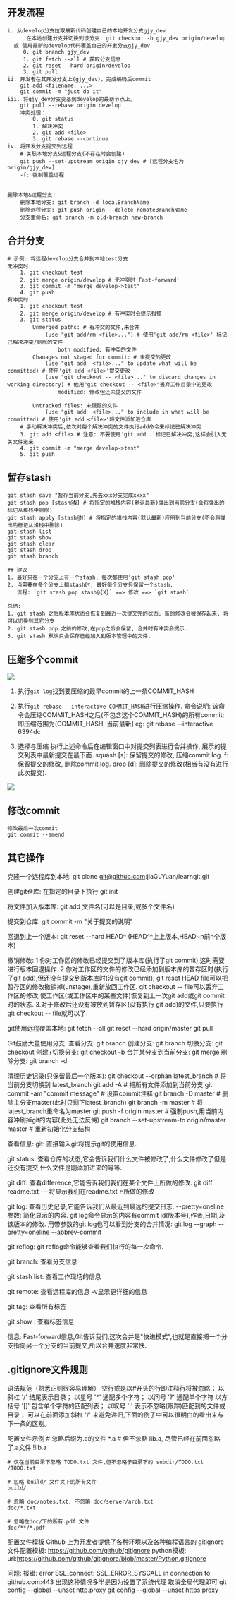 ## 开发流程
```
i. 从develop分支拉取最新代码创建自己的本地开发分支gjy_dev
      在本地创建分支并切换到该分支: git checkout -b gjy_dev origin/develop
  或 使用最新的develop代码覆盖自己的开发分支gjy_dev
     0. git branch gjy_dev
     1. git fetch --all # 获取分支信息
     2. git reset --hard origin/develop
     3. git pull
ii. 开发者在其开发分支上(gjy_dev)，完成编码后commit
    git add <filename, ...>
    git commit -m "just do it"
iii. 将gjy_dev分支变基到develop的最新节点上。
    git pull --rebase origin develop
    冲突处理：
        0. git status
        1. 解决冲突
        2. git add <file>
        3. git rebase --continue
iv. 将开发分支提交到远程
    # 关联本地分支&远程分支(不存在时会创建)
    git push --set-upstream origin gjy_dev # [远程分支名为origin/gjy_dev]
    -f: 强制覆盖远程 
    

删除本地&远程分支:
    删除本地分支: git branch -d localBranchName
    删除远程分支: git push origin --delete remoteBranchName
    分支重命名: git branch -m old-branch new-branch 
```   

## 合并分支
```
# 示例: 将远程develop分支合并到本地test分支
无冲突时:
    1. git checkout test
    2. git merge origin/develop # 无冲突时'Fast-forward'
    3. git commit -m "merge develop->test"
    4. git push
有冲突时:
    1. git checkout test
    2. git merge origin/develop # 有冲突时会提示报错
    3. git status
        Unmerged paths: # 有冲突的文件,未合并
            (use "git add/rm <file>...") # 使用'git add/rm <file>' 标记已解决冲突/删除的文件
                both modified: 有冲突的文件
        Chanages not staged for commit: # 未提交的更改
            (use "git add  <file>..." to update what will be committed) # 使用'git add <file>'提交更改
            (use "git checkout -- <file>..." to discard changes in working directory) # 他用"git checkout -- <file>"丢弃工作目录中的更改
                modified: 修改但还未提交的文件
       
        Untracked files: 未跟踪的文件
            (use "git add  <file>..." to include in what will be committed) # 使用'git add <file>'将文件添加进仓库
    # 手动解决冲突后,依次对每个解决冲突的文件执行add命令来标记已解决冲突
    3. git add <file> # 注意: 不要使用'git add .'标记已解决冲突,这样会引入无关文件进来
    4. git commit -m "merge develop->test"
    5. git push
```

## 暂存stash
```
git stash save "暂存当前分支,先去xxx分支完成xxxx"
git stash pop [stash@N] # 将指定的堆栈内容(默认最新)弹出到当前分支(会将弹出的标记从堆栈中删除)
git stash apply [stash@N] # 将指定的堆栈内容(默认最新)应用到当前分支(不会将弹出的标记从堆栈中删除)
git stash list
git stash show
git stash clear
git stash drop 
git stash branch

## 建议
1. 最好只在一个分支上有一个stash, 每次都使用'git stash pop'
2. 当需要在多个分支上都stash时, 最好每个分支只保留一个stash.
   流程: `git stash pop stash@{X}` ==> 修改 ==> `git stash`
   
总结: 
1. git stash 之后版本库状态会恢复到最近一次提交完的状态; 新的修改会被保存起来, 将可以切换到其它分支
2. git stash pop 之前的修改,在pop之后会保留, 合并时有冲突会提示.
3. git stash 默认只会保存已经加入到版本管理中的文件.
```


## 压缩多个commit
![](vx_images/582962320220961.png)

1. 执行`git log`找到要压缩的最早commit的上一条COMMIT_HASH

2. 执行`git rebase --interactive COMMIT_HASH`进行压缩操作.
命令说明: 该命令会压缩COMMIT_HASH之后(不包含这个COMMIT_HASH)的所有commit; 即压缩范围为(COMMIT_HASH, 当前最新]
eg: git rebase --interactive 6394dc
3. 选择与压缩
执行上述命令后在编辑窗口中对提交列表进行合并操作, 展示的提交列表中最新提交在最下面.
squash [s]: 保留提交的修改, 压缩commit log.
f: 保留提交的修改, 删除commit log.
drop [d]: 删除提交的修改(相当有没有进行此次提交).
 
![](vx_images/510862920239387.png)

## 修改commit
```
修改最后一次commit
git commit --amend
```

## 其它操作
克隆一个远程库到本地:
    git clone git@github.com:jiaGuYuan/learngit.git

创建git仓库: 
    在指定的目录下执行 git init

将文件加入版本库: 
    git add 文件名(可以是目录,或多个文件名)

提交到仓库: 
    git commit -m "关于提交的说明"

回退到上一个版本: 
    git reset --hard HEAD^  (HEAD^^上上版本,HEAD~n前n个版本)
        
撤销修改: 
    1.你对工作区的修改已经提交到了版本库(执行了git commit),这时需要进行版本回退操作.
    2.你对工作区的文件的修改已经添加到版本库的暂存区时(执行了git add),但还没有提交到版本库时(没有git commit);
        git reset HEAD file可以把暂存区的修改撤销掉(unstage),重新放回工作区.
        git checkout -- file可以丢弃工作区的修改,使工作区(或工作区中的某些文件)恢复到上一次git add或git commit时的状态.
    3.对于修改后还没有被放到暂存区(没有执行 git add)的文件,只要执行git checkout -- file就可以了.

git使用远程覆盖本地:
    git fetch --all
    git reset --hard origin/master
    git pull
    

Git鼓励大量使用分支: 
    查看分支: git branch
    创建分支: git branch <name>
    切换分支: git checkout <name>
    创建+切换分支: git checkout -b <name>
    合并某分支到当前分支: git merge <name>
    删除分支: git branch -d <name>


清理历史记录(只保留最后一个版本):
    git checkout --orphan latest_branch # 将当前分支切换到 latest_branch
    git add -A                          # 把所有文件添加到当前分支
    git commit -am "commit message"     # 设置commit注释
    git branch -D master                # 删除主分支master(此时只剩下latest_branch)
    git branch -m master                # 将latest_branch重命名为master
    git push -f origin master           # 强制push,用当前内容冲刷掉git的内容(此处无法反悔)
    git branch --set-upstream-to origin/master master # 重新初始化分支结构





查看信息:
git:
    直接输入git将提示git的使用信息.

git status:
    查看仓库的状态,它会告诉我们什么文件被修改了,什么文件修改了但是还没有提交,什么文件是刚添加进来的等等.

git diff:
    查看difference,它能告诉我们我们在某个文件上所做的修改.
    git diff readme.txt ---将显示我们在readme.txt上所做的修改

git log:
    查看历史记录,它能告诉我们从最近到最远的提交日志.
    --pretty=oneline参数: 简化显示的内容.
    git log命令显示的内容有commit id(版本号),作者,日期,及该版本的修改.
    用带参数的git log也可以看到分支的合并情况:  git log --graph --pretty=oneline --abbrev-commit

git reflog:
    git reflog命令能够查看我们执行的每一次命令.

git branch:
    查看分支信息

git stash list:
    查看工作现场的信息

git remote:
    查看远程库的信息
    -v显示更详细的信息

git tag:
    查看所有标签

git show <tagname>:
    查看标签信息

信息: 
Fast-forward信息,Git告诉我们,这次合并是"快进模式",也就是直接把一个分支指向另一个分支的当前提交,所以合并速度非常快.


## .gitignore文件规则
语法规范（熟悉正则很容易理解）
    空行或是以#开头的行即注释行将被忽略；
    以斜杠 '/' 结尾表示目录；
    以星号 '*' 通配多个字符；
    以问号 '?' 通配单个字符
    以方括号 '[]' 包含单个字符的匹配列表；
    以叹号 '!' 表示不忽略(跟踪)匹配到的文件或目录；
    可以在前面添加斜杠 '/' 来避免递归,下面的例子中可以很明白的看出来与下一条的区别。

配置文件示例
    # 忽略后缀为.a的文件
    *.a
    # 但不忽略 lib.a, 尽管已经在前面忽略了.a文件
    !lib.a
    
    # 仅在当前目录下忽略 TODO.txt 文件,但不忽略子目录下的 subdir/TODO.txt
    /TODO.txt

    # 忽略 build/ 文件夹下的所有文件
    build/

    # 忽略 doc/notes.txt, 不忽略 doc/server/arch.txt
    doc/*.txt

    # 忽略在doc/下的所有.pdf 文件 
    doc/**/*.pdf

配置文件模板
Github 上为开发者提供了各种环境以及各种编程语言的 gitignore 文件配置模板:
    https://github.com/github/gitignore
python模板:
    url:https://github.com/github/gitignore/blob/master/Python.gitignore
    
    
    
问题:
报错: error SSL_connect: SSL_ERROR_SYSCALL in connection to github.com:443
    出现这种情况多半是因为设置了系统代理
    取消全局代理即可
    git config --global --unset http.proxy
    git config --global --unset https.proxy
